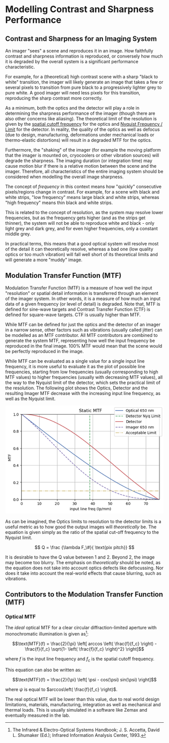 # Modelling Contrast and Sharpness Performance

## Contrast and Sharpness for an Imaging System

An imager "sees" a scene and reproduces it in an image. How faithfully contrast and sharpness information is reproduced, or conversely how much it is degraded by the overall system is a significant performance characteristic.

For example, for a (theoretical) high contrast scene with a sharp "black to white" transition, the imager will likely generate an image that takes a few or several pixels to transition from pure black to a progressively lighter grey to pure white. A good imager will need less pixels for this transition, reproducing the sharp contrast more correctly.

As a minimum, both the optics and the detector will play a role in determining the sharpness performance of the imager (though there are also other concerns like aliasing). The theoretical limit of the resolution is given by the [spatial cutoff frequency](imager_geom#spatial-cutoff-frequency) for the optics and [Nyquist Frequency / Limit](imager_geom#nyquist-frequency-Limit) for the detector. In reality, the quality of the optics as well as defocus (due to design, manufacturing, deformations under mechanical loads or thermo-elastic distortions) will result in a degraded MTF for the optics.

Furthermore, the "shaking" of the imager (for example the moving platform that the imager is mounted on, cryocoolers or other vibration sources) will degrade the sharpness. The imaging duration (or integration time) may cause motion blur if there is a relative motion between the scene and the imager. Therefore, all characteristics of the entire imaging system should be considered when modelling the overall image sharpness.

The concept of *frequency* in this context means how "quickly" consecutive pixels/regions change in contrast. For example, for a scene with black and white strips, "low frequency" means large black and white strips, whereas "high frequency" means thin black and white strips.

This is related to the concept of resolution, as the system may resolve lower frequencies, but as the frequency gets higher (and as the strips get thinner), the system will not be able to reproduce white and black - only light grey and dark grey, and for even higher frequencies, only a constant middle grey.

In practical terms, this means that a good optical system will resolve most of the detail it can theoretically resolve, whereas a bad one (low quality optics or too much vibration) will fall well short of its theoretical limits and will generate a more "muddy" image.

## Modulation Transfer Function (MTF)

Modulation Transfer Function (MTF) is a measure of how well the input "resolution" or spatial detail information is transferred through an element of the imager system. In other words, it is a measure of how much an input data of a given frequency (or level of detail) is degraded. Note that, MTF is defined for sine-wave targets and Contrast Transfer Function (CTF) is defined for square-wave targets. CTF is usually higher than MTF.

While MTF can be defined for just the optics and the detector of an imager in a narrow sense, other factors such as vibrations (usually called jitter) can be modelled as an MTF contributor. All MTF contributors are combined to generate the system MTF, representing how well the input frequency be reproduced in the final image. 100% MTF would mean that the scene would be perfectly reproduced in the image.

While MTF can be evaluated as a single value for a single input line frequency, it is more useful to evaluate it as the plot of possible line frequencies, starting from low frequencies (usually corresponding to high MTF values) to higher frequencies (usually with decreasing MTF values), all the way to the Nyquist limit of the detector, which sets the practical limit of the resolution. The following plot shows the Optics, Detector and the resulting Imager MTF decrease with the increasing input line frequency, as well as the Nyquist limit.

![Static MTF](images/static_mtf.png "Sample MTF plot")

As can be imagined, the Optics limits to resolution to the detector limits is a useful metric as to how good the output images will *theoretically* be. The equation is given simply as the ratio of the spatial cut-off frequency to the Nyquist limit.

$$ Q = \frac {\lambda F_\#}{ \text{pix pitch}}  $$

It is desirable to have the Q value between 1 and 2. Beyond 2, the image may become too blurry. The emphasis on *theoretically* should be noted, as the equation does not take into account optics defects like defocussing. Nor does it take into account the real-world effects that cause blurring, such as vibrations. 


## Contributors to the Modulation Transfer Function (MTF)

### Optical MTF

The _ideal_ optical MTF for a clear circular diffraction-limited aperture with monochromatic illumination is given as[^1]:

$$\text{MTF}(f) = \frac{2}{\pi} \left[ arccos \left( \frac{f}{f_c} \right) - \frac{f}{f_c}  \sqrt{1- \left( \frac{f}{f_c} \right)^2} \right]$$

where $f$ is the input line frequency and $f_c$ is the spatial cutoff frequency. 

This equation can also be written as:

$$\text{MTF}(f) = \frac{2}{\pi} \left[ \psi - cos(\psi) sin(\psi) \right]$$

where $\psi$ is equal to $arccos\left( \frac{f}{f_c} \right)$.

The real optical MTF will be lower than this value, due to real world design limitations, materials, manufacturing, integration as well as mechanical and thermal loads. This is usually simulated in a software like Zemax and eventually measured in the lab.

[^1]: The Infrared & Electro-Optical Systems Handbook; J. S. Accetta, David L. Shumaker (Ed.); 	Infrared Information Analysis Center, 1993.

[^2]: A Tutorial on Electro-Optical/Infrared (EO/IR) Theory and Systems; G. M. Koretsky, J. F. Nicoll, M. S. Taylor; Institute for Defense Analyses, IDA Document D-4642, 2013.